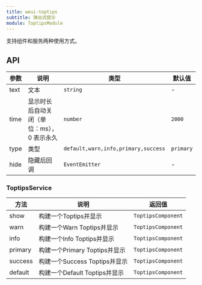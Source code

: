 ```yaml
---
title: weui-toptips
subtitle: 弹出式提示
module: ToptipsModule
---
```


支持组件和服务两种使用方式。

## API

参数 | 说明 | 类型 | 默认值
----|------|-----|------
text | 文本 | `string` | -
time | 显示时长后自动关闭（单位：ms），0 表示永久 | `number` | `2000`
type | 类型 | `default,warn,info,primary,success` | `primary`
hide | 隐藏后回调 | `EventEmitter` | -

### ToptipsService

方法 | 说明 | 返回值
----|------|------
show | 构建一个Toptips并显示 | `ToptipsComponent`
warn | 构建一个Warn Toptips并显示 | `ToptipsComponent`
info | 构建一个Info Toptips并显示 | `ToptipsComponent`
primary | 构建一个Primary Toptips并显示 | `ToptipsComponent`
success | 构建一个Success Toptips并显示 | `ToptipsComponent`
default | 构建一个Default Toptips并显示 | `ToptipsComponent`

